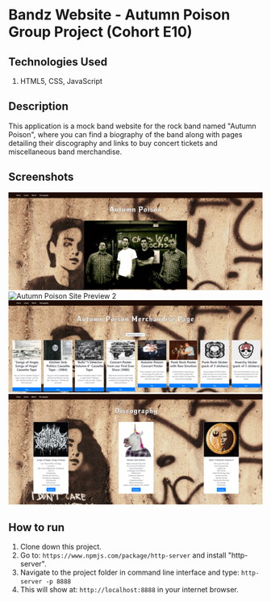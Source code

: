# Bandz Website - Autumn Poison Group Project (Cohort E10)

## Technologies Used
1. HTML5, CSS, JavaScript

## Description
This application is a mock band website for the rock band named "Autumn Poison", where you can find a biography of the band along with pages detailing their discography and links to buy concert tickets and miscellaneous band merchandise.

## Screenshots
![Autumn Poison Site Preview 1](https://github.com/nss-evening-cohort-10/foundations-group-project-autumn-poison/blob/master/screenshots/bandHomePage.PNG?raw=true)
![Autumn Poison Site Preview 2](https://github.com/nss-evening-cohort-10/foundations-group-project-autumn-poison/blob/master/screenshots/bandEventsPage.PNG?raw=true)
![Autumn Poison Site Preview 3](https://github.com/nss-evening-cohort-10/foundations-group-project-autumn-poison/blob/master/screenshots/bandMerchPage.PNG?raw=true)
![Autumn Poison Site Preview 4](https://github.com/nss-evening-cohort-10/foundations-group-project-autumn-poison/blob/master/screenshots/bandDiscographyPage.PNG?raw=true)

## How to run
1. Clone down this project.
2. Go to: `https://www.npmjs.com/package/http-server` and install "http-server".  
2. Navigate to the project folder in command line interface and type: `http-server -p 8888`  
3. This will show at: `http://localhost:8888` in your internet browser.  


